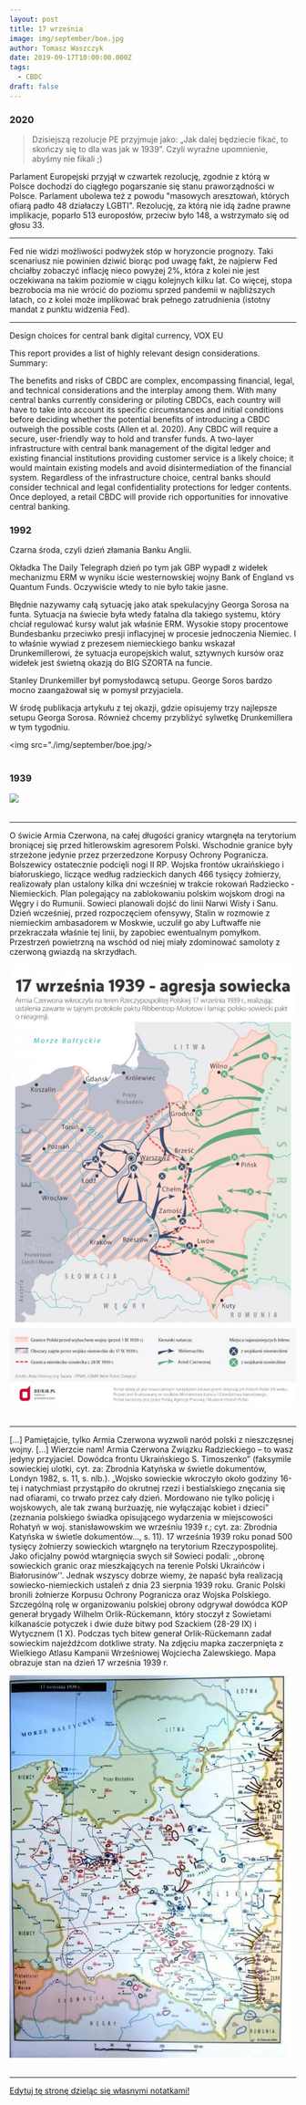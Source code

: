 ```yaml
---
layout: post
title: 17 września
image: img/september/boe.jpg
author: Tomasz Waszczyk
date: 2019-09-17T10:00:00.000Z
tags:
  - CBDC
draft: false
---
```


### 2020

> Dzisiejszą rezolucje PE przyjmuje jako: „Jak dalej będziecie fikać, to skończy się to dla was jak w 1939”. Czyli wyraźne upomnienie, abyśmy nie fikali ;)

Parlament Europejski przyjął w czwartek rezolucję, zgodnie z którą w Polsce dochodzi do ciągłego pogarszanie się stanu praworządności w Polsce. Parlament ubolewa też z powodu "masowych aresztowań, których ofiarą padło 48 działaczy LGBTI". Rezolucję, za którą nie idą żadne prawne implikacje, poparło 513 europosłów, przeciw było 148, a wstrzymało się od głosu 33.

---

Fed nie widzi możliwości podwyżek stóp w horyzoncie prognozy. Taki scenariusz nie powinien dziwić biorąc pod uwagę fakt, że najpierw Fed chciałby zobaczyć inflację nieco powyżej 2%, która z kolei nie jest oczekiwana na takim poziomie w ciągu kolejnych kilku lat. Co więcej, stopa bezrobocia ma nie wrócić do poziomu sprzed pandemii w najbliższych latach, co z kolei może implikować brak pełnego zatrudnienia (istotny mandat z punktu widzenia Fed).

---

Design choices for central bank digital currency, VOX EU

This report provides a list of highly relevant design considerations. Summary:

The benefits and risks of CBDC are complex, encompassing financial, legal, and technical considerations and the interplay among them. With many central banks currently considering or piloting CBDCs, each country will have to take into account its specific circumstances and initial conditions before deciding whether the potential benefits of introducing a CBDC outweigh the possible costs (Allen et al. 2020). Any CBDC will require a secure, user-friendly way to hold and transfer funds. A two-layer infrastructure with central bank management of the digital ledger and existing financial institutions providing customer service is a likely choice; it would maintain existing models and avoid disintermediation of the financial system. Regardless of the infrastructure choice, central banks should consider technical and legal confidentiality protections for ledger contents. Once deployed, a retail CBDC will provide rich opportunities for innovative central banking.

### 1992

Czarna środa, czyli dzień złamania Banku Anglii.

Okładka The Daily Telegraph dzień po tym jak GBP wypadł z widełek mechanizmu ERM w wyniku iście westernowskiej wojny Bank of England vs Quantum Funds. Oczywiście wtedy to nie było takie jasne.

Błędnie nazywamy całą sytuację jako atak spekulacyjny Georga Sorosa na funta. Sytuacja na świecie była wtedy fatalna dla takiego systemu, który chciał regulować kursy walut jak właśnie ERM. Wysokie stopy procentowe Bundesbanku przeciwko presji inflacyjnej w procesie jednoczenia Niemiec. I to właśnie wywiad z prezesem niemieckiego banku wskazał Drunkemillerowi, że sytuacja europejskich walut, sztywnych kursów oraz widełek jest świetną okazją do BIG SZORTA na funcie.

Stanley Drunkemiller był pomysłodawcą setupu. George Soros bardzo mocno zaangażował się w pomysł przyjaciela.

W środę publikacja artykułu z tej okazji, gdzie opisujemy trzy najlepsze setupu Georga Sorosa. Również chcemy przybliżyć sylwetkę Drunkemillera w tym tygodniu.

<img src="./img/september/boe.jpg/><br><br>

### 1939

<img src="./img/september/deportacje.jpg"><br><br>

---

O świcie Armia Czerwona, na całej długości granicy wtargnęła na terytorium broniącej się przed hitlerowskim agresorem Polski. Wschodnie granice były strzeżone jedynie przez przerzedzone Korpusy Ochrony Pogranicza. Bolszewicy ostatecznie podcięli nogi II RP. Wojska frontów ukraińskiego i białoruskiego, liczące według radzieckich danych 466 tysięcy żołnierzy, realizowały plan ustalony kilka dni wcześniej w trakcie rokowań Radziecko - Niemieckich. Plan polegający na zablokowaniu polskim wojskom drogi na Węgry i do Rumunii. Sowieci planowali dojść do linii Narwi Wisły i Sanu. Dzień wcześniej, przed rozpoczęciem ofensywy, Stalin w rozmowie z niemieckim ambasadorem w Moskwie, uczulił go aby Luftwaffe nie przekraczała właśnie tej linii, by zapobiec ewentualnym pomyłkom. Przestrzeń powietrzną na wschód od niej miały zdominować samoloty z czerwoną gwiazdą na skrzydłach.

<img src="./img/september/rosjapomaga.jpg"><br><br>

---

[…] Pamiętajcie, tylko Armia Czerwona wyzwoli naród polski z nieszczęsnej wojny. […] Wierzcie nam! Armia Czerwona Związku Radzieckiego – to wasz jedyny przyjaciel. Dowódca frontu Ukraińskiego S. Timoszenko”
(faksymile sowieckiej ulotki, cyt. za: Zbrodnia Katyńska w świetle dokumentów, Londyn 1982, s. 11, s. nlb.).
 „Wojsko sowieckie wkroczyło około godziny 16-tej i natychmiast przystąpiło do okrutnej rzezi i bestialskiego znęcania się nad ofiarami, co trwało przez cały dzień. Mordowano nie tylko policję i wojskowych, ale tak zwaną burżuazję, nie wyłączając kobiet i dzieci”
(zeznania polskiego świadka opisującego wydarzenia w miejscowości Rohatyń w woj. stanisławowskim we wrześniu 1939 r.; cyt. za: Zbrodnia Katyńska w świetle dokumentów..., s. 11).
17 września 1939 roku ponad 500 tysięcy żołnierzy sowieckich wtargnęło na terytorium Rzeczypospolitej. Jako oficjalny powód wtargnięcia swych sił Sowieci podali: ,,obronę sowieckich granic oraz mieszkających na terenie Polski Ukraińców i Białorusinów''.
Jednak wszyscy dobrze wiemy, że napaść była realizacją sowiecko-niemieckich ustaleń z dnia 23 sierpnia 1939 roku.
Granic Polski bronili żołnierze Korpusu Ochrony Pogranicza oraz Wojska Polskiego. Szczególną rolę w organizowaniu polskiej obrony odgrywał dowódca KOP generał brygady Wilhelm Orlik-Rückemann, który stoczył z Sowietami kilkanaście potyczek i dwie duże bitwy pod Szackiem (28-29 IX) i Wytycznem (1 X). Podczas tych bitew generał Orlik-Rückemann zadał sowieckim najeźdźcom dotkliwe straty.
Na zdjęciu mapka zaczerpnięta z Wielkiego Atlasu Kampanii Wrześniowej Wojciecha Zalewskiego. Mapa obrazuje stan na dzień 17 września 1939 r.

<img src="./img/september/wierzcienam.jpg"><br><br>

---

<a href="https://github.com/TomaszWaszczyk/historia.waszczyk.com/edit/master/src/content/september-17.md" target="_blank">Edytuj tę stronę dzieląc się własnymi notatkami!</a>
